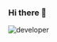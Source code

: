 ### Hi there 👋


![developer](https://user-images.githubusercontent.com/53367744/185619533-f44389dd-98ce-472b-8c6d-1f67158ff17f.gif)

